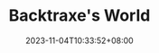 ---
weight: 1
title: "Backtraxe's World"
description: "既然目标是地平线，留给世界的只能是背影。"
icon: "fullscreen"
date: "2023-11-04T10:33:52+08:00"
lastmod: "2023-11-04T10:33:52+08:00"
draft: false
toc: true
---
